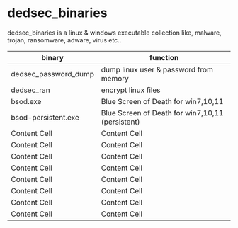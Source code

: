 # dedsec_binaries
dedsec_binaries is a linux & windows executable collection like, malware, trojan, ransomware, adware, virus etc..

binary  | function
------------- | -------------
dedsec_password_dump  | dump linux user & password from memory
dedsec_ran  | encrypt linux files
bsod.exe  | Blue Screen of Death for win7,10,11
bsod-persistent.exe  | Blue Screen of Death for win7,10,11 (persistent)
Content Cell  | Content Cell
Content Cell  | Content Cell
Content Cell  | Content Cell
Content Cell  | Content Cell
Content Cell  | Content Cell
Content Cell  | Content Cell
Content Cell  | Content Cell
Content Cell  | Content Cell
